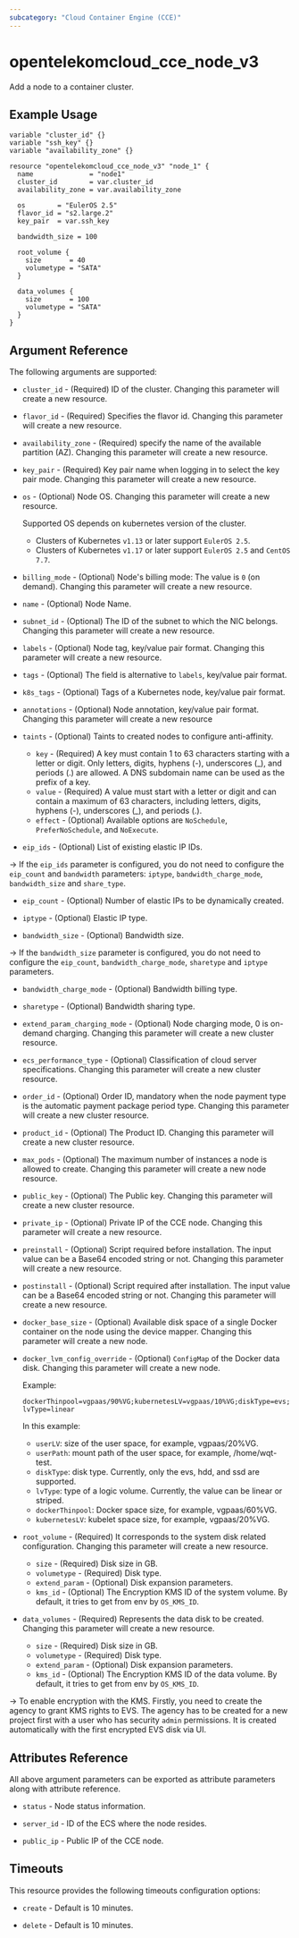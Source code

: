 ```yaml
---
subcategory: "Cloud Container Engine (CCE)"
---
```


# opentelekomcloud_cce_node_v3

Add a node to a container cluster.

## Example Usage

```hcl
variable "cluster_id" {}
variable "ssh_key" {}
variable "availability_zone" {}

resource "opentelekomcloud_cce_node_v3" "node_1" {
  name              = "node1"
  cluster_id        = var.cluster_id
  availability_zone = var.availability_zone

  os        = "EulerOS 2.5"
  flavor_id = "s2.large.2"
  key_pair  = var.ssh_key

  bandwidth_size = 100

  root_volume {
    size       = 40
    volumetype = "SATA"
  }

  data_volumes {
    size       = 100
    volumetype = "SATA"
  }
}
```

## Argument Reference
The following arguments are supported:

* `cluster_id` - (Required) ID of the cluster. Changing this parameter will create a new resource.

* `flavor_id` - (Required) Specifies the flavor id. Changing this parameter will create a new resource.

* `availability_zone` - (Required) specify the name of the available partition (AZ). Changing this parameter will create a new resource.

* `key_pair` - (Required) Key pair name when logging in to select the key pair mode. Changing this parameter will create a new resource.

* `os` - (Optional) Node OS. Changing this parameter will create a new resource.

  Supported OS depends on kubernetes version of the cluster.
  * Clusters of Kubernetes `v1.13` or later support `EulerOS 2.5`.
  * Clusters of Kubernetes `v1.17` or later support `EulerOS 2.5` and `CentOS 7.7`.

* `billing_mode` - (Optional) Node's billing mode: The value is `0` (on demand). Changing this parameter will create a new resource.

* `name` - (Optional) Node Name.

* `subnet_id` - (Optional) The ID of the subnet to which the NIC belongs. Changing this parameter will create a new resource.

* `labels` - (Optional) Node tag, key/value pair format. Changing this parameter will create a new resource.

* `tags` - (Optional) The field is alternative to `labels`, key/value pair format.

* `k8s_tags` - (Optional) Tags of a Kubernetes node, key/value pair format.

* `annotations` - (Optional) Node annotation, key/value pair format. Changing this parameter will create a new resource

* `taints` - (Optional) Taints to created nodes to configure anti-affinity.
  * `key` - (Required) A key must contain 1 to 63 characters starting with a letter or digit. Only letters, digits, hyphens (-), underscores (_), and periods (.) are allowed. A DNS subdomain name can be used as the prefix of a key.
  * `value` - (Required) A value must start with a letter or digit and can contain a maximum of 63 characters, including letters, digits, hyphens (-), underscores (_), and periods (.).
  * `effect` - (Optional) Available options are `NoSchedule`, `PreferNoSchedule`, and `NoExecute`.

* `eip_ids` - (Optional) List of existing elastic IP IDs.

-> If the `eip_ids` parameter is configured, you do not need to configure the `eip_count` and `bandwidth` parameters:
`iptype`, `bandwidth_charge_mode`, `bandwidth_size` and `share_type`.

* `eip_count` - (Optional) Number of elastic IPs to be dynamically created.

* `iptype` - (Optional) Elastic IP type.

* `bandwidth_size` - (Optional) Bandwidth size.

-> If the `bandwidth_size` parameter is configured, you do not need to configure the
  `eip_count`, `bandwidth_charge_mode`, `sharetype` and `iptype` parameters.

* `bandwidth_charge_mode` - (Optional) Bandwidth billing type.

* `sharetype` - (Optional) Bandwidth sharing type.

* `extend_param_charging_mode` - (Optional) Node charging mode, 0 is on-demand charging. Changing this parameter will create a new cluster resource.

* `ecs_performance_type` - (Optional) Classification of cloud server specifications. Changing this parameter will create a new cluster resource.

* `order_id` - (Optional) Order ID, mandatory when the node payment type is the automatic payment package period type.
  Changing this parameter will create a new cluster resource.

* `product_id` - (Optional) The Product ID. Changing this parameter will create a new cluster resource.

* `max_pods` - (Optional) The maximum number of instances a node is allowed to create. Changing this parameter will create a new node resource.

* `public_key` - (Optional) The Public key. Changing this parameter will create a new cluster resource.

* `private_ip` - (Optional) Private IP of the CCE node. Changing this parameter will create a new resource.

* `preinstall` - (Optional) Script required before installation. The input value can be a Base64 encoded string or not.
  Changing this parameter will create a new resource.

* `postinstall` - (Optional) Script required after installation. The input value can be a Base64 encoded string or not.
  Changing this parameter will create a new resource.

* `docker_base_size` - (Optional) Available disk space of a single Docker container on the node using the device mapper.
  Changing this parameter will create a new node.

* `docker_lvm_config_override` - (Optional) `ConfigMap` of the Docker data disk.
  Changing this parameter will create a new node.

  Example:

  `dockerThinpool=vgpaas/90%VG;kubernetesLV=vgpaas/10%VG;diskType=evs;lvType=linear`

  In this example:

  - `userLV`: size of the user space, for example, vgpaas/20%VG.
  - `userPath`: mount path of the user space, for example, /home/wqt-test.
  - `diskType`: disk type. Currently, only the evs, hdd, and ssd are supported.
  - `lvType`: type of a logic volume. Currently, the value can be linear or striped.
  - `dockerThinpool`: Docker space size, for example, vgpaas/60%VG.
  - `kubernetesLV`: kubelet space size, for example, vgpaas/20%VG.

* `root_volume` - (Required) It corresponds to the system disk related configuration. Changing this parameter will create a new resource.
  * `size` - (Required) Disk size in GB.
  * `volumetype` - (Required) Disk type.
  * `extend_param` - (Optional) Disk expansion parameters.
  * `kms_id` - (Optional) The Encryption KMS ID of the system volume. By default, it tries to get from env by `OS_KMS_ID`.

* `data_volumes` - (Required) Represents the data disk to be created. Changing this parameter will create a new resource.
  * `size` - (Required) Disk size in GB.
  * `volumetype` - (Required) Disk type.
  * `extend_param` - (Optional) Disk expansion parameters.
  * `kms_id` - (Optional) The Encryption KMS ID of the data volume. By default, it tries to get from env by `OS_KMS_ID`.

-> To enable encryption with the KMS. Firstly, you need to create the agency to grant KMS rights to EVS.
The agency has to be created for a new project first with a user who has security `admin` permissions.
It is created automatically with the first encrypted EVS disk via UI.

## Attributes Reference

All above argument parameters can be exported as attribute parameters along with attribute reference.

* `status` - Node status information.

* `server_id` - ID of the ECS where the node resides.

* `public_ip` - Public IP of the CCE node.

## Timeouts

This resource provides the following timeouts configuration options:

- `create` - Default is 10 minutes.

- `delete` - Default is 10 minutes.
